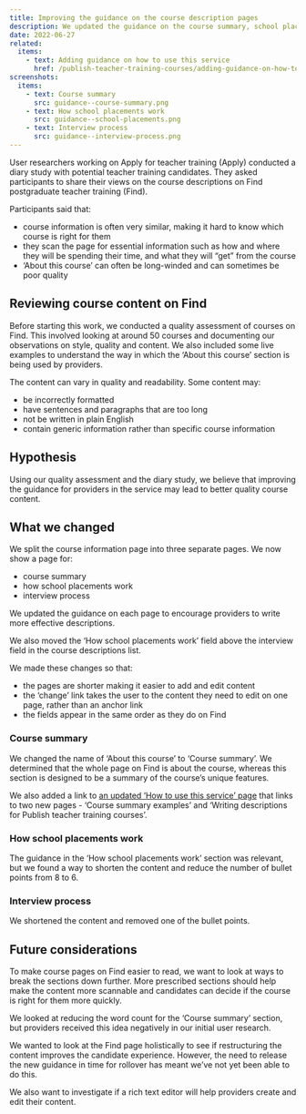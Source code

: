 ```yaml
---
title: Improving the guidance on the course description pages
description: We updated the guidance on the course summary, school placements and interview process pages to make it more relevant and concise
date: 2022-06-27
related:
  items:
    - text: Adding guidance on how to use this service
      href: /publish-teacher-training-courses/adding-guidance-on-how-to-use-this-service/
screenshots:
  items:
    - text: Course summary
      src: guidance--course-summary.png
    - text: How school placements work
      src: guidance--school-placements.png
    - text: Interview process
      src: guidance--interview-process.png
---
```

User researchers working on Apply for teacher training (Apply) conducted a diary study with potential teacher training candidates. They asked participants to share their views on the course descriptions on Find postgraduate teacher training (Find).

Participants said that:

- course information is often very similar, making it hard to know which course is right for them
- they scan the page for essential information such as how and where they will be spending their time, and what they will “get” from the course
- ‘About this course’ can often be long-winded and can sometimes be poor quality

## Reviewing course content on Find

Before starting this work, we conducted a quality assessment of courses on Find. This involved looking at around 50 courses and documenting our observations on style, quality and content. We also included some live examples to understand the way in which the ‘About this course’ section is being used by providers.

The content can vary in quality and readability. Some content may:

- be incorrectly formatted
- have sentences and paragraphs that are too long
- not be written in plain English
- contain generic information rather than specific course information

## Hypothesis

Using our quality assessment and the diary study, we believe that improving the guidance for providers in the service may lead to better quality course content.

## What we changed

We split the course information page into three separate pages. We now show a page for:

- course summary
- how school placements work
- interview process

We updated the guidance on each page to encourage providers to write more effective descriptions.

We also moved the ‘How school placements work’ field above the interview field in the course descriptions list.

We made these changes so that:

- the pages are shorter making it easier to add and edit content
- the ‘change’ link takes the user to the content they need to edit on one page, rather than an anchor link
- the fields appear in the same order as they do on Find

### Course summary

We changed the name of ‘About this course’ to ‘Course summary’. We determined that the whole page on Find is about the course, whereas this section is designed to be a summary of the course’s unique features.

We also added a link to [an updated ‘How to use this service’ page](/publish-teacher-training-courses/adding-new-guidance-pages/) that links to two new pages - ‘Course summary examples’ and ‘Writing descriptions for Publish teacher training courses’.

### How school placements work

The guidance in the ‘How school placements work’ section was relevant, but we found a way to shorten the content and reduce the number of bullet points from 8 to 6.

### Interview process

We shortened the content and removed one of the bullet points.

## Future considerations

To make course pages on Find easier to read, we want to look at ways to break the sections down further. More prescribed sections should help make the content more scannable and candidates can decide if the course is right for them more quickly.

We looked at reducing the word count for the ‘Course summary’ section, but providers received this idea negatively in our initial user research.

We wanted to look at the Find page holistically to see if restructuring the content improves the candidate experience. However, the need to release the new guidance in time for rollover has meant we’ve not yet been able to do this.

We also want to investigate if a rich text editor will help providers create and edit their content.
